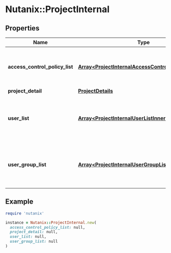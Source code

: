 # Nutanix::ProjectInternal

## Properties

| Name | Type | Description | Notes |
| ---- | ---- | ----------- | ----- |
| **access_control_policy_list** | [**Array&lt;ProjectInternalAccessControlPolicyListInner&gt;**](ProjectInternalAccessControlPolicyListInner.md) | The list of ACPs to be attached to the users belonging to a project.  | [optional] |
| **project_detail** | [**ProjectDetails**](ProjectDetails.md) |  |  |
| **user_list** | [**Array&lt;ProjectInternalUserListInner&gt;**](ProjectInternalUserListInner.md) | The list of user specification to be associated with the project.  | [optional] |
| **user_group_list** | [**Array&lt;ProjectInternalUserGroupListInner&gt;**](ProjectInternalUserGroupListInner.md) | The list of user group specification to be associated with the project.  | [optional] |

## Example

```ruby
require 'nutanix'

instance = Nutanix::ProjectInternal.new(
  access_control_policy_list: null,
  project_detail: null,
  user_list: null,
  user_group_list: null
)
```

